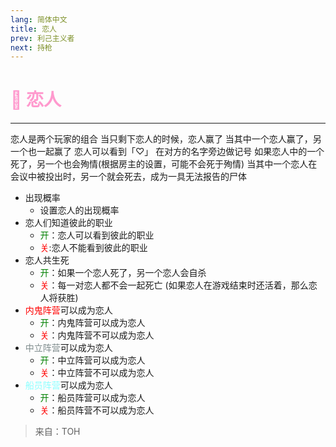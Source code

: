```yaml
---
lang: 简体中文
title: 恋人
prev: 利己主义者
next: 持枪
---
```


# <font color=#ff9ace>💞 <b>恋人</b></font> <Badge text="Miscellaneous" type="tip" vertical="middle"/>

***

恋人是两个玩家的组合 当只剩下恋人的时候，恋人赢了 当其中一个恋人赢了，另一个也一起赢了 恋人可以看到「♡」 在对方的名字旁边做记号 如果恋人中的一个死了，另一个也会殉情(根据房主的设置，可能不会死于殉情) 当其中一个恋人在会议中被投出时，另一个就会死去，成为一具无法报告的尸体

- 出现概率
  - 设置恋人的出现概率
- 恋人们知道彼此的职业
  - <font color=green>开</font>：恋人可以看到彼此的职业
  - <font color=red>关</font>:恋人不能看到彼此的职业
- 恋人共生死
  - <font color=green>开</font>：如果一个恋人死了，另一个恋人会自杀
  - <font color=red>关</font>：每一对恋人都不会一起死亡 (如果恋人在游戏结束时还活着，那么恋人将获胜)
- <font color=red>内鬼阵营</font>可以成为恋人
  - <font color=green>开</font>：内鬼阵营可以成为恋人
  - <font color=red>关</font>：内鬼阵营不可以成为恋人
- <font color=#7f8c8d>中立阵营</font>可以成为恋人
  - <font color=green>开</font>：中立阵营可以成为恋人
  - <font color=red>关</font>：中立阵营不可以成为恋人
- <font color=#8cffff>船员阵营</font>可以成为恋人
  - <font color=green>开</font>：船员阵营可以成为恋人
  - <font color=red>关</font>：船员阵营不可以成为恋人

> 来自：TOH
